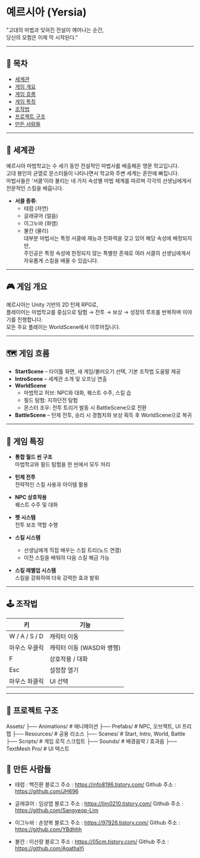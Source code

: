 # 예르시아 (Yersia)

"고대의 마법과 잊혀진 전설이 깨어나는 순간,  
당신의 모험은 이제 막 시작된다."

---

## 📑 목차  
- [세계관](#-세계관)  
- [게임 개요](#-게임-개요)  
- [게임 흐름](#-게임-흐름)  
- [게임 특징](#-게임-특징)  
- [조작법](#-조작법)  
- [프로젝트 구조](#-프로젝트-구조)
- [만든 사람들](#-만든-사람들)

---

## 📖 세계관  
예르시아 마법학교는 수 세기 동안 전설적인 마법사를 배출해온 명문 학교입니다.  
고대 봉인의 균열로 몬스터들이 나타나면서 학교와 주변 세계는 혼란에 빠집니다.  
마법사들은 ‘서클’이라 불리는 네 가지 속성별 마법 체계를 따르며 각각의 선생님에게서 전문적인 스킬을 배웁니다.  
- **서클 종류**:  
  - 테럼 (자연)  
  - 글래큐어 (얼음)  
  - 이그누바 (화염)  
  - 불칸 (물리)  
대부분 마법사는 특정 서클에 재능과 친화력을 갖고 있어 해당 속성에 배정되지만,  
주인공은 특정 속성에 한정되지 않는 특별한 존재로 여러 서클의 선생님에게서 자유롭게 스킬을 배울 수 있습니다.  

---

## 🎮 게임 개요  
예르시아는 Unity 기반의 2D 턴제 RPG로,  
플레이어는 마법학교를 중심으로 탐험 → 전투 → 보상 → 성장의 루프를 반복하며 이야기를 진행합니다.  
모든 주요 플레이는 WorldScene에서 이루어집니다.

---

## 🗺️ 게임 흐름  
- **StartScene** – 타이틀 화면, 새 게임/불러오기 선택, 기본 조작법 도움말 제공  
- **IntroScene** – 세계관 소개 및 오프닝 연출  
- **WorldScene**  
  - 마법학교 허브: NPC와 대화, 퀘스트 수주, 스킬 습
  - 필드 탐험: 지하던전 탐험  
  - 몬스터 조우: 전투 트리거 발동 시 BattleScene으로 전환  
- **BattleScene** – 턴제 전투, 승리 시 경험치와 보상 획득 후 WorldScene으로 복귀  

---

## 🎯 게임 특징  

- **통합 월드 씬 구조**  
  마법학교와 필드 탐험을 한 씬에서 모두 처리  

- **턴제 전투**  
  전략적인 스킬 사용과 아이템 활용  

- **NPC 상호작용**  
  퀘스트 수주 및 대화  

- **펫 시스템**  
  전투 보조 역할 수행  

- **스킬 시스템**  
  - 선생님에게 직접 배우는 스킬 트리(노드 연결)  
  - 이전 스킬을 배워야 다음 스킬 해금 가능  

- **스킬 레벨업 시스템**  
  스킬을 강화하여 더욱 강력한 효과 발휘  

---

## 🕹️ 조작법  

| 키             | 기능                        |  
|----------------|-----------------------------|  
| W / A / S / D  | 캐릭터 이동                 |  
| 마우스 우클릭  | 캐릭터 이동 (WASD와 병행)   |  
| F              | 상호작용 / 대화             |  
| Esc            | 설정창 열기                 |  
| 마우스 좌클릭  | UI 선택                     |  

---

## 📂 프로젝트 구조  

Assets/
├── Animations/ # 애니메이션
├── Prefabs/ # NPC, 오브젝트, UI 프리팹
├── Resources/ # 공용 리소스
├── Scenes/ # Start, Intro, World, Battle
├── Scripts/ # 게임 로직 스크립트
├── Sounds/ # 배경음악 / 효과음
├── TextMesh Pro/ # UI 텍스트

## 👥 만든 사람들  
- 테럼 : 백진환
블로그 주소 : https://info8196.tistory.com/
Github 주소 : https://github.com/JH696

- 글래큐어 : 임상엽
블로그 주소 : https://lim0210.tistory.com/
Github 주소 : https://github.com/Sangyeop-Lim
  
- 이그누바 : 손양복
블로그 주소 : https://97926.tistory.com/
Github 주소 : https://github.com/YBdhhh

- 불칸 : 이선량
블로그 주소 : https://05cm.tistory.com/
Github 주소 : https://github.com/AgathaYi
